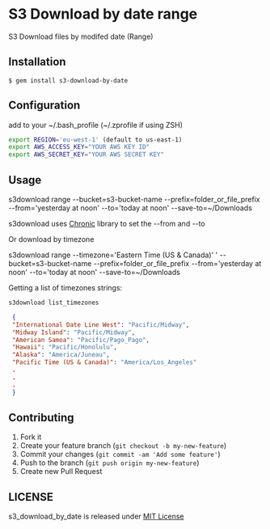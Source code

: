 # S3 Download by date range

S3 Download files by modifed date (Range)

## Installation

    $ gem install s3-download-by-date


## Configuration
add to your ~/.bash_profile (~/.zprofile if using ZSH)

```bash
export REGION='eu-west-1' (default to us-east-1)
export AWS_ACCESS_KEY="YOUR AWS KEY ID"
export AWS_SECRET_KEY="YOUR AWS SECRET KEY"

```

## Usage

s3download range --bucket=s3-bucket-name --prefix=folder_or_file_prefix --from='yesterday at noon' --to='today at noon' --save-to=~/Downloads

s3download uses [Chronic](https://github.com/mojombo/chronic) library to set the --from and --to


Or download by timezone

s3download range --timezone='Eastern Time (US & Canada)'  ' --bucket=s3-bucket-name --prefix=folder_or_file_prefix --from='yesterday at noon' --to='today at noon' --save-to=~/Downloads 


Getting a list of timezones strings:

 ````bash
 s3download list_timezones 
 ````

 ````json
  {
  "International Date Line West": "Pacific/Midway",
  "Midway Island": "Pacific/Midway",
  "American Samoa": "Pacific/Pago_Pago",
  "Hawaii": "Pacific/Honolulu",
  "Alaska": "America/Juneau",
  "Pacific Time (US & Canada)": "America/Los_Angeles"
  .
  .
  .
  }
````
## Contributing

1. Fork it
2. Create your feature branch (`git checkout -b my-new-feature`)
3. Commit your changes (`git commit -am 'Add some feature'`)
4. Push to the branch (`git push origin my-new-feature`)
5. Create new Pull Request

## LICENSE
s3_download_by_date is released under [MIT License](http://www.opensource.org/licenses/MIT)